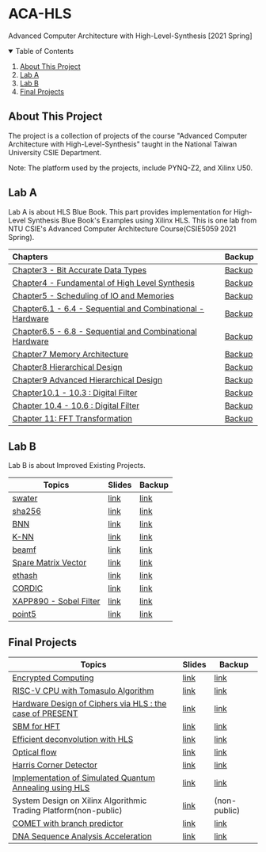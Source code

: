 # ACA-HLS
Advanced Computer Architecture with High-Level-Synthesis [2021 Spring]

<!-- TABLE OF CONTENTS -->
<details open="open">
  <summary>Table of Contents</summary>
  <ol>
    <li>
      <a href="#about-this-project">About This Project</a>
    </li>
    <li>
      <a href="#lab-a">Lab A</a>
    </li>
    <li>
      <a href="#lab-b">Lab B</a>
    </li>
    <li>
      <a href="#final-projects">Final Projects</a>
    </li>
  </ol> 

</details>

<!-- ABOUT THIS PROJECT -->
## About This Project
The project is a collection of projects of the course "Advanced Computer Architecture with High-Level-Synthesis" taught in the National Taiwan University CSIE Department.

Note: The platform used by the projects, include PYNQ-Z2, and Xilinx U50.

## Lab A
Lab A is about HLS Blue Book. This part provides implementation for High-Level Synthesis Blue Book's Examples using Xilinx HLS. This is one lab from NTU CSIE's Advanced Computer Architecture Course(CSIE5059 2021 Spring). 

| Chapters                                                     | Backup                             |
| :----------------------------------------------------------- | ---------------------------------- |
| [Chapter3 - Bit Accurate Data Types](https://github.com/chenhao1106/Chapter3-BitAccurateDataTypes) | [Backup](./LabA./Chapter3)         |
| [Chapter4 - Fundamental of High Level Synthesis](https://github.com/Arthurddd/HLS_CH4) | [Backup](./LabA./Chapter4)         |
| [Chapter5 - Scheduling of IO and Memories](https://github.com/ChienKaiMa/2021_ACA_HLS_team05) | [Backup](./LabA./Chapter5)         |
| [Chapter6.1 - 6.4 - Sequential and Combinational - Hardware](https://github.com/soyccan/HLS-Bluebook) | [Backup](./LabA./Chapter6.1-6.4)   |
| [Chapter6.5 - 6.8 - Sequential and Combinational Hardware](https://github.com/ian861226/ACA21-HLS-LAB-A-team-8) | [Backup](./LabA./Chapter6.5-6.8)   |
| [Chapter7 Memory Architecture](https://github.com/kaiiiz/hls-bluebook-memory-architectures) | [Backup](./LabA./Chapter7)         |
| [Chapter8 Hierarchical Design](https://github.com/s950449/HLS_LabA_Team11) | [Backup](./LabA./Chapter8)         |
| [Chapter9 Advanced Hierarchical Design](https://github.com/ChungChenWei/HLS_LabA_Team2_Ch9) | [Backup](./LabA./Chapter9)         |
| [Chapter10.1 - 10.3 : Digital Filter](https://github.com/strongshih/ACA2021_Lab1_Team1) | [Backup](./LabA./Chapter10.1-10.3) |
| [Chapter 10.4 - 10.6 : Digital Filter](https://github.com/yuweitt/HLS-Coding-Style-Decimation-Interpolation-Multi-stage-FIR) | [Backup](./LabA./Chapter10.4-10.6) |
| [Chapter 11: FFT Transformation](https://github.com/eee4017/HLS_Lab_A) | [Backup](./LabA./Chapter11)        |

## Lab B
Lab B is about Improved Existing Projects.

|  Topics   | Slides  | Backup  |
|  ----  | ----  | ----  |
| [swater](https://github.com/Leng-Kai/Smith-Waterman-HLS)  | [link](.//LabB/Smith-Waterman%20Algorithm/Smith-Waterman%20Algorithm.pdf) |[link](./LabB/Smith-Waterman%20Algorithm) |
| [sha256](https://github.com/allen880117/ACA-HLS-Lab-B-SHA256)  | [link](./LabB/SHA256/ACA-HLS-Lab%23B-SHA256.pdf) |[link](./LabB/SHA256) |
| [BNN](https://github.com/eee4017/BNN-PYNQ)  | [link](./LabB/Binarized%20Neural%20Network/HLS%20Lab-B%20%20Quantized%20Neural%20Network.pdf) |[link](./LabB/Binarized%20Neural%20Network) |
| [K-NN](https://github.com/kurimulion/ACA_LabB)  | [link](./LabB/KNN/K-NN游子慶%20(1).pptx) |[link](./LabB/KNN) |
| [beamf](https://github.com/e841018/beamformer)  | [link](./LabB/Beamforming%20Acceleration/Beamforming%20Acceleration.pdf) |[link](./LabB/Beamforming%20Acceleration) |
| [Spare Matrix Vector](https://github.com/kaiiiz/hls-spmv)  | [link](./LabB/Sparse%20Matrix%20Vector%20Multiplication/Sparse%20Matrix%20Vector%20Multiplication.pdf) |[link](./LabB/Sparse%20Matrix%20Vector%20Multiplication) |
| [ethash](https://github.com/agenda425/hls_ethash)  | [link](./LabB/Ethash/Lab%20B%20-%20Ethash.pdf) |[link](./LabB/Ethash) |
| [CORDIC](https://github.com/405410605/LAB_B_CRODIC)  | [link](./LabB/CORDIC/LAB_B%20CORDIC.pdf) |[link](./LabB/CORDIC) |
| [XAPP890 - Sobel Filter](https://github.com/yuweitt/HLS_LabB_SobelFilter)  | [link](./LabB/Sobel%20Filter/Sobel%20Filter.pdf) |[link](./LabB/Sobel%20Filter) |
| [point5](https://github.com/mouvemance/HLSLabB_point5)  | [link](./LabB/5-Point%20Relative%20Pose%20Problem/HLS%20Lab%20B_%205-Point.pdf) |[link](./LabB/5-Point%20Relative%20Pose%20Problem) |


## Final Projects

|  Topics   | Slides  | Backup  |
|  ----  | ----  | ----  |
|  [Encrypted Computing](https://github.com/ttpssabc/ACA-Final-Team1-Encrypted-Computing)  | [link](./Final/Encrypted%20Computing/Encrypted%20Computing.pdf)  | [link](./Final/Encrypted%20Computing)  |
|  [RISC-V CPU with Tomasulo Algorithm](https://github.com/ChungChenWei/ACA-HLS-Final-Team2-Tomasulo-RISC-V)  | [link](./Final/RISC-V%20CPU%20with%20Tomasulo%20Algorithm/RISC-V%20CPU%20with%20Tomasulo%20Algorithm.pdf)  | [link](./Final/RISC-V%20CPU%20with%20Tomasulo%20Algorithm)  |
|  [Hardware Design of Ciphers via HLS : the case of PRESENT](https://github.com/ANIIIIII/HLS_final_project)  | [link](./Final/Hardware%20Desgin%20of%20Ciphers%20via%20HLS%20%20The%20Case%20of%20PRESENT/Hardware%20Desgin%20of%20Ciphers%20via%20HLS%20%20The%20Case%20of%20PRESENT.pdf)  | [link](./Final/Hardware%20Desgin%20of%20Ciphers%20via%20HLS%20%20The%20Case%20of%20PRESENT)  |
|  [SBM for HFT](https://github.com/e841018/SBM4HFT)  | [link](./Final/SBM%20for%20HFT/SBM%20for%20HFT.pdf)  | [link](./Final/SBM%20for%20HFT)  |
|  [Efficient deconvolution with HLS](https://github.com/learningstud/hls_deconvolution)  | [link](./Final/Efficient%20Deconvolution%20with%20HLS/Final%20Project%20Efficient%20Deconvolution%20with%20HLS.pdf)  | [link](./Final/Efficient%20Deconvolution%20with%20HLS)  |
|  [Optical flow](https://github.com/yuweitt/Final-Project-Optical-Flow)  | [link](./Final/Optical%20Flow/Optical%20Flow.pdf)  | [link](./Final/Optical%20Flow)  |
|  [Harris Corner Detector](https://github.com/yqchenee/ACA_21S_final)  | [link](./Final/Harris%20Corner%20Detector/Harris%20Corner%20Detector.pdf)  | [link](./Final/Harris%20Corner%20Detector)  |
|  [Implementation of Simulated Quantum Annealing using HLS](https://github.com/allen880117/Simulated-Quantum-Annealing)  | [link](./Final/Simulated%20Quantum%20Annealing/HLS-Team-9-SQA.pdf)  | [link](./Final/Simulated%20Quantum%20Annealing)  |
|  System Design on Xilinx Algorithmic Trading  Platform(non-public)  | [link](./Final/AAT%20platform/AAT%20platform.pdf)  | (non-public)   |
|  [COMET with branch predictor](https://github.com/s950449/Comet_With_Branch_Predictor/)  | [link](./Final/Comet%20with%20Branch%20Predictor/Comet%20with%20Branch%20Predictor.pdf)  | [link](./Final/Comet%20with%20Branch%20Predictor)  |
|  [DNA Sequence Analysis Acceleration](https://github.com/soyccan/hls_project)  | [link](./Final/DNA%20Sequence%20Analysis%20Acceleration/DNA%20Sequence%20Analysis%20Acceleration.pdf)  | [link](./Final/DNA%20Sequence%20Analysis%20Acceleration)  |

